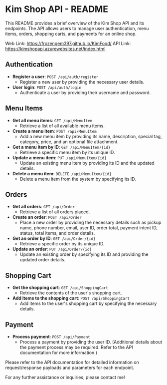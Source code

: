 # Kim Shop API - README

This README provides a brief overview of the Kim Shop API and its endpoints. The API allows users to manage user authentication, menu items, orders, shopping carts, and payments for an online shop.

Web Link: https://frozengem397.github.io/KimFood/
API Link: https://kimshopapi.azurewebsites.net/index.html

## Authentication

- **Register a user**: `POST /api/auth/register`
  - Register a new user by providing the necessary user details.
- **User login**: `POST /api/auth/login`
  - Authenticate a user by providing their username and password.

## Menu Items

- **Get all menu items**: `GET /api/MenuItem`
  - Retrieve a list of all available menu items.
- **Create a menu item**: `POST /api/MenuItem`
  - Add a new menu item by providing its name, description, special tag, category, price, and an optional file attachment.
- **Get a menu item by ID**: `GET /api/MenuItem/{id}`
  - Retrieve a specific menu item by its unique ID.
- **Update a menu item**: `PUT /api/MenuItem/{id}`
  - Update an existing menu item by providing its ID and the updated details.
- **Delete a menu item**: `DELETE /api/MenuItem/{id}`
  - Delete a menu item from the system by specifying its ID.

## Orders

- **Get all orders**: `GET /api/Order`
  - Retrieve a list of all orders placed.
- **Create an order**: `POST /api/Order`
  - Place a new order by providing the necessary details such as pickup name, phone number, email, user ID, order total, payment intent ID, status, total items, and order details.
- **Get an order by ID**: `GET /api/Order/{id}`
  - Retrieve a specific order by its unique ID.
- **Update an order**: `PUT /api/Order/{id}`
  - Update an existing order by specifying its ID and providing the updated order details.

## Shopping Cart

- **Get the shopping cart**: `GET /api/ShoppingCart`
  - Retrieve the contents of the user's shopping cart.
- **Add items to the shopping cart**: `POST /api/ShoppingCart`
  - Add items to the user's shopping cart by specifying the necessary details.

## Payment

- **Process payment**: `POST /api/Payment`
  - Process a payment by providing the user ID. (Additional details about the payment process may be required. Refer to the API documentation for more information.)

Please refer to the API documentation for detailed information on request/response payloads and parameters for each endpoint.

For any further assistance or inquiries, please contact me!
